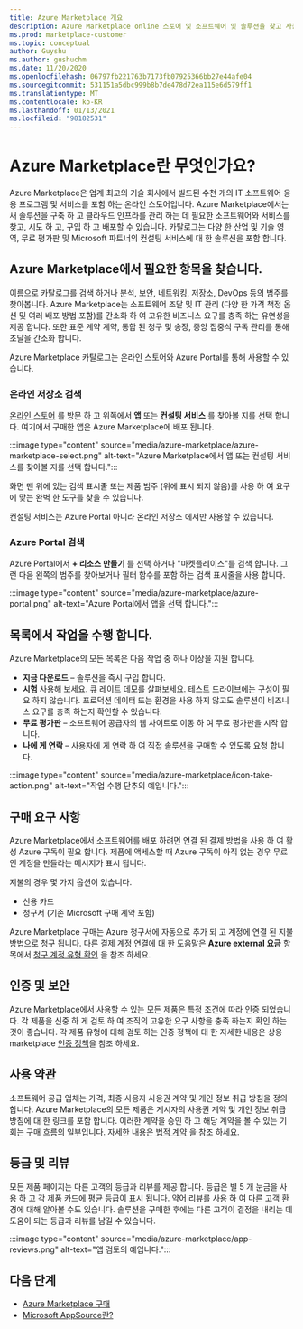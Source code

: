 ```yaml
---
title: Azure Marketplace 개요
description: Azure Marketplace online 스토어 및 소프트웨어 및 솔루션을 찾고 사용해 볼 수 있는 방법에 대해 알아봅니다.
ms.prod: marketplace-customer
ms.topic: conceptual
author: Guyshu
ms.author: gushuchm
ms.date: 11/20/2020
ms.openlocfilehash: 06797fb221763b7173fb07925366bb27e44afe04
ms.sourcegitcommit: 531151a5dbc999b8b7de478d72ea115e6d579ff1
ms.translationtype: MT
ms.contentlocale: ko-KR
ms.lasthandoff: 01/13/2021
ms.locfileid: "98182531"
---
```

# <a name="what-is-azure-marketplace"></a>Azure Marketplace란 무엇인가요?

Azure Marketplace은 업계 최고의 기술 회사에서 빌드된 수천 개의 IT 소프트웨어 응용 프로그램 및 서비스를 포함 하는 온라인 스토어입니다. Azure Marketplace에서는 새 솔루션을 구축 하 고 클라우드 인프라를 관리 하는 데 필요한 소프트웨어와 서비스를 찾고, 시도 하 고, 구입 하 고 배포할 수 있습니다. 카탈로그는 다양 한 산업 및 기술 영역, 무료 평가판 및 Microsoft 파트너의 컨설팅 서비스에 대 한 솔루션을 포함 합니다.

## <a name="find-what-you-need-in-azure-marketplace"></a>Azure Marketplace에서 필요한 항목을 찾습니다.

이름으로 카탈로그를 검색 하거나 분석, 보안, 네트워킹, 저장소, DevOps 등의 범주를 찾아봅니다. Azure Marketplace는 소프트웨어 조달 및 IT 관리 (다양 한 가격 책정 옵션 및 여러 배포 방법 포함)를 간소화 하 여 고유한 비즈니스 요구를 충족 하는 유연성을 제공 합니다. 또한 표준 계약 계약, 통합 된 청구 및 송장, 중앙 집중식 구독 관리를 통해 조달을 간소화 합니다.

Azure Marketplace 카탈로그는 온라인 스토어와 Azure Portal를 통해 사용할 수 있습니다.  

### <a name="search-the-online-store"></a>온라인 저장소 검색

[온라인 스토어](https://azuremarketplace.microsoft.com/) 를 방문 하 고 위쪽에서 **앱** 또는 **컨설팅 서비스** 를 찾아볼 지를 선택 합니다. 여기에서 구매한 앱은 Azure Marketplace에 배포 됩니다.

:::image type="content" source="media/azure-marketplace/azure-marketplace-select.png" alt-text="Azure Marketplace에서 앱 또는 컨설팅 서비스를 찾아볼 지를 선택 합니다.":::

화면 맨 위에 있는 검색 표시줄 또는 제품 범주 (위에 표시 되지 않음)를 사용 하 여 요구에 맞는 완벽 한 도구를 찾을 수 있습니다.

컨설팅 서비스는 Azure Portal 아니라 온라인 저장소 에서만 사용할 수 있습니다.

### <a name="search-in-the-azure-portal"></a>Azure Portal 검색

Azure Portal에서 **+ 리소스 만들기** 를 선택 하거나 "마켓플레이스"를 검색 합니다. 그런 다음 왼쪽의 범주를 찾아보거나 필터 함수를 포함 하는 검색 표시줄을 사용 합니다.

:::image type="content" source="media/azure-marketplace/azure-portal.png" alt-text="Azure Portal에서 앱을 선택 합니다.":::

## <a name="take-action-on-a-listing"></a>목록에서 작업을 수행 합니다.

Azure Marketplace의 모든 목록은 다음 작업 중 하나 이상을 지원 합니다.

- **지금 다운로드** – 솔루션을 즉시 구입 합니다.
- **시험** 사용해 보세요. 큐 레이트 데모를 살펴보세요. 테스트 드라이브에는 구성이 필요 하지 않습니다. 프로덕션 데이터 또는 환경을 사용 하지 않고도 솔루션이 비즈니스 요구를 충족 하는지 확인할 수 있습니다.
- **무료 평가판** – 소프트웨어 공급자의 웹 사이트로 이동 하 여 무료 평가판을 시작 합니다.
- **나에 게 연락** – 사용자에 게 연락 하 여 직접 솔루션을 구매할 수 있도록 요청 합니다.

:::image type="content" source="media/azure-marketplace/icon-take-action.png" alt-text="작업 수행 단추의 예입니다.":::

## <a name="purchasing-requirements"></a>구매 요구 사항

Azure Marketplace에서 소프트웨어를 배포 하려면 연결 된 결제 방법을 사용 하 여 활성 Azure 구독이 필요 합니다. 제품에 액세스할 때 Azure 구독이 아직 없는 경우 무료 인 계정을 만들라는 메시지가 표시 됩니다.

지불의 경우 몇 가지 옵션이 있습니다.  

- 신용 카드
- 청구서 (기존 Microsoft 구매 계약 포함)

Azure Marketplace 구매는 Azure 청구서에 자동으로 추가 되 고 계정에 연결 된 지불 방법으로 청구 됩니다. 다른 결제 계정 연결에 대 한 도움말은 **Azure external 요금** 항목에서 [청구 계정 유형 확인](/azure/cost-management-billing/understand/understand-azure-marketplace-charges#check-billing-account-type) 을 참조 하세요.

## <a name="certification-and-security"></a>인증 및 보안

Azure Marketplace에서 사용할 수 있는 모든 제품은 특정 조건에 따라 인증 되었습니다. 각 제품을 신중 하 게 검토 하 여 조직의 고유한 요구 사항을 충족 하는지 확인 하는 것이 좋습니다. 각 제품 유형에 대해 검토 하는 인증 정책에 대 한 자세한 내용은 상용 marketplace [인증 정책](/legal/marketplace/certification-policies)을 참조 하세요.

## <a name="terms-and-conditions"></a>사용 약관

소프트웨어 공급 업체는 가격, 최종 사용자 사용권 계약 및 개인 정보 취급 방침을 정의 합니다. Azure Marketplace의 모든 제품은 게시자의 사용권 계약 및 개인 정보 취급 방침에 대 한 링크를 포함 합니다. 이러한 계약을 승인 하 고 해당 계약을 볼 수 있는 기회는 구매 흐름의 일부입니다. 자세한 내용은 [법적 계약](legal-contracts.md) 을 참조 하세요.

## <a name="ratings-and-reviews"></a>등급 및 리뷰

모든 제품 페이지는 다른 고객의 등급과 리뷰를 제공 합니다. 등급은 별 5 개 눈금을 사용 하 고 각 제품 카드에 평균 등급이 표시 됩니다. 약어 리뷰를 사용 하 여 다른 고객 환경에 대해 알아볼 수도 있습니다. 솔루션을 구매한 후에는 다른 고객이 결정을 내리는 데 도움이 되는 등급과 리뷰를 남길 수 있습니다.

:::image type="content" source="media/azure-marketplace/app-reviews.png" alt-text="앱 검토의 예입니다.":::

## <a name="next-steps"></a>다음 단계

- [Azure Marketplace 구매](azure-purchasing-invoicing.md)
- [Microsoft AppSource란?](appsource-overview.md)
